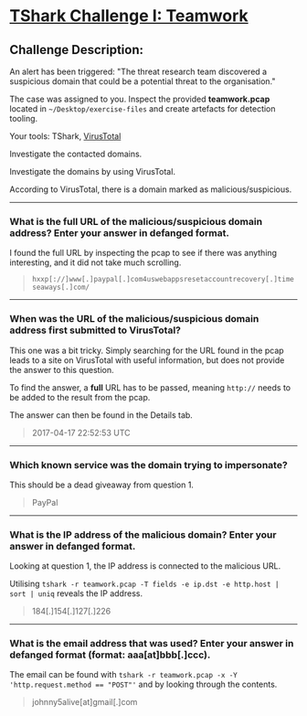 # [TShark Challenge I: Teamwork](https://tryhackme.com/room/tsharkchallengesone)

## Challenge Description:
An alert has been triggered: "The threat research team discovered a suspicious domain that could be a potential threat to the organisation."

The case was assigned to you. Inspect the provided **teamwork.pcap** located in `~/Desktop/exercise-files` and create artefacts for detection tooling.

Your tools: TShark, [VirusTotal](https://www.virustotal.com/gui/home/upload)

Investigate the contacted domains.

Investigate the domains by using VirusTotal.

According to VirusTotal, there is a domain marked as malicious/suspicious.

***

### What is the full URL of the malicious/suspicious domain address? Enter your answer in **defanged** format.

I found the full URL by inspecting the pcap to see if there was anything interesting, and it did not take much scrolling.

> `hxxp[://]www[.]paypal[.]com4uswebappsresetaccountrecovery[.]timeseaways[.]com/`

***

### When was the URL of the malicious/suspicious domain address first submitted to VirusTotal?

This one was a bit tricky. Simply searching for the URL found in the pcap leads to a site on VirusTotal with useful information, but does not provide the answer to this question.

To find the answer, a **full** URL has to be passed, meaning `http://` needs to be added to the result from the pcap.

The answer can then be found in the Details tab.

> 2017-04-17 22:52:53 UTC

***

### Which known service was the domain trying to impersonate?

This should be a dead giveaway from question 1.

> PayPal

***

### What is the IP address of the malicious domain? Enter your answer in **defanged** format.

Looking at question 1, the IP address is connected to the malicious URL.

Utilising `tshark -r teamwork.pcap -T fields -e ip.dst -e http.host | sort | uniq` reveals the IP address.

> 184[.]154[.]127[.]226

***

### What is the email address that was used? Enter your answer in **defanged** format (**format**: aaa[at]bbb[.]ccc).

The email can be found with `tshark -r teamwork.pcap -x -Y 'http.request.method == "POST"'` and by looking through the contents.

> johnny5alive[at]gmail[.]com
